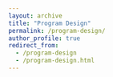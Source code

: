 ```yaml
---
layout: archive
title: "Program Design"
permalink: /program-design/
author_profile: true
redirect_from:
  - /program-design
  - /program-design.html
---
```

